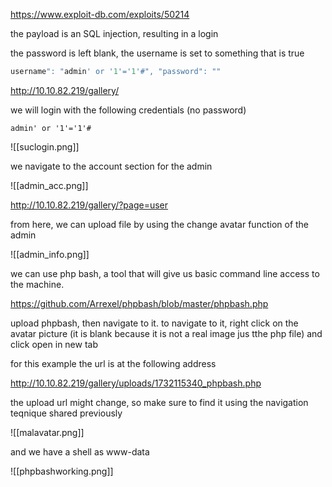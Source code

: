 https://www.exploit-db.com/exploits/50214

the payload is an SQL injection, resulting in a login

the password is left blank, the username is set to something that is true

```py
username": "admin' or '1'='1'#", "password": ""
```

http://10.10.82.219/gallery/

we will login with the following credentials (no password)

```
admin' or '1'='1'#

```

![[suclogin.png]]

we navigate to the account section for the admin

![[admin_acc.png]]

http://10.10.82.219/gallery/?page=user

from here, we can upload file by using the change avatar function of the admin

![[admin_info.png]]

we can use php bash, a tool that will give us basic command line access to the machine.

https://github.com/Arrexel/phpbash/blob/master/phpbash.php

upload phpbash, then navigate to it. to navigate to it, right click on the avatar picture (it is blank because it is not a real image jus tthe php file) and click open in new tab

for this example the url is at the following address

http://10.10.82.219/gallery/uploads/1732115340_phpbash.php

the upload url might change, so make sure to find it using the navigation teqnique shared previously

![[malavatar.png]]

and we have a shell as www-data


![[phpbashworking.png]]